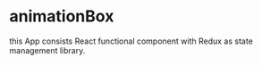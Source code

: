 # animationBox
this App consists React functional component with Redux as state management library.

